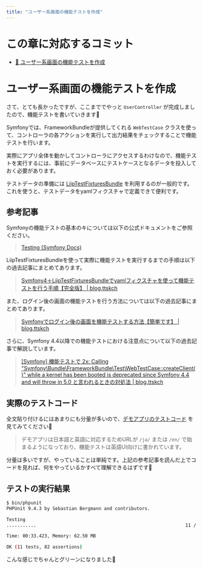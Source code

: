 ```yaml
---
title: "ユーザー系画面の機能テストを作成"
---
```


# この章に対応するコミット

* [📝 ユーザー系画面の機能テストを作成](https://github.com/ttskch/symfony-example-app/compare/016301d...23d8192)

# ユーザー系画面の機能テストを作成

さて、とても長かったですが、ここまででやっと `UserController` が完成しましたので、機能テストを書いていきます💪

Symfonyでは、FrameworkBundleが提供してくれる `WebTestCase` クラスを使って、コントローラの各アクションを実行して出力結果をチェックすることで機能テストを行います。

実際にアプリ全体を動かしてコントローラにアクセスするわけなので、機能テストを実行するには、事前にデータベースにテストケースとなるデータを投入しておく必要があります。

テストデータの準備には [LiipTestFixturesBundle](https://github.com/liip/LiipTestFixturesBundle) を利用するのが一般的です。これを使うと、テストデータをyamlフィクスチャで定義できて便利です。

## 参考記事

Symfonyの機能テストの基本のキについては以下の公式ドキュメントをご参照ください。

> [Testing (Symfony Docs)](https://symfony.com/doc/current/testing.html#functional-tests)

LiipTestFixturesBundleを使って実際に機能テストを実行するまでの手順は以下の過去記事にまとめてあります。

> [Symfony4＋LiipTestFixturesBundleでyamlフィクスチャを使って機能テストを行う手順【完全版】 | blog.ttskch](https://blog.ttskch.com/symfony4-liip-test-fixtures-bundle-practice/)

また、ログイン後の画面の機能テストを行う方法については以下の過去記事にまとめてあります。

> [Symfonyでログイン後の画面を機能テストする方法【簡単です】 | blog.ttskch](https://blog.ttskch.com/symfony-simulate-login-on-functional-test/)

さらに、Symfony 4.4以降での機能テストにおける注意点について以下の過去記事で解説しています。

> [[Symfony] 機能テストで 2x: Calling "Symfony\Bundle\FrameworkBundle\Test\WebTestCase::createClient()" while a kernel has been booted is deprecated since Symfony 4.4 and will throw in 5.0 と言われるときの対処法 | blog.ttskch](https://blog.ttskch.com/symfony-webtestcase-createclient-deprecated/)

## 実際のテストコード

全文貼り付けるにはあまりにも分量が多いので、[デモアプリのテストコード](https://github.com/ttskch/symfony-example-app/blob/23d81923352ce5156b2915fa72c1270b0d730c4a/tests/Controller/UserControllerTest.php) を見てみてください🙏

> デモアプリは日本語と英語に対応するためURLが `/ja/` または `/en/` で始まるようになっており、機能テストは英語UI向けに書かれています。

分量は多いですが、やっていることは単純です。上記の参考記事を読んだ上でコードを見れば、何をやっているかすべて理解できるはずです💪

## テストの実行結果

```bash
$ bin/phpunit
PHPUnit 9.4.3 by Sebastian Bergmann and contributors.

Testing
...........                                                       11 / 11 (100%)

Time: 00:33.423, Memory: 62.50 MB

OK (11 tests, 82 assertions)
```

こんな感じでちゃんとグリーンになりました🙌
